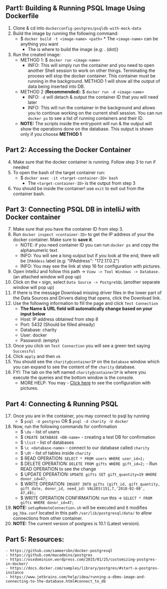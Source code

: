 ## Part1: Building & Running PSQL Image Using Dockerfile
  1. Clone & cd into `dockerconfig-postgres/psqldb-with-mock-data`
  2. Build the image by running the following command:
        * $ `docker build -t <image-name> <path>`
	     * The `<image-name>` can be anything you want
             * The <path> is where to build the image {e.g: . (dot)}
  3. Run the created image:
        * METHOD 1: $ `docker run <image-name>`
             * INFO: This will simply run the container and you need to open another Shell session to work on other things. Terminating the process will stop the docker container. This container must be running in the background. METHOD 1 will show all the output of data being inserted into DB. 
        * METHOD 2 (**Recommended**): $ `docker run -d <image-name>`
             * INFO: `-d` will detach & output the container ID that you will need later
             * INFO: This will run the container in the background and allows you to continue working on the current shell session. You can run `docker ps` to see a list of running containers and their ID.
        *  **NOTE:** The scripts inside the entrypoint will run & the output will show the operations done on the database. This output is shown only if you choose **METHOD 1**

## Part 2: Accessing the Docker Container  
  4. Make sure that the docker container is running. Follow step 3 to run if needed 
  5. To open the bash of the target container run:
        * $ `docker exec -it <target-container-ID> bash`
             * The `<target-container-ID>` is the output from step 3
  6. You should be inside the container! use `exit` to exit out from the container bash.

## Part 3: Connecting PSQL DB in intelliJ with Docker container
  7. Make sure that you have the container ID from step 3.
  8. Run `docker inspect <container-ID>` to get the IP address of your the docker container. Make sure to **save it**.
        * NOTE: if you need container ID you can run `docker ps` and copy the alphanumeric text
        * INFO: You will see a long output but if you look at the end, there will be `IPAddess` label (e.g: "IPAddress": "172.17.0.2")
        * INFO: You may see the link at step 16 for configuration with pictures.
  9. Open IntelliJ and follow this path -> `View -> Tool Windows -> Database.` (an attached window will pop up)
  10. Click on the `+` sign, select `Data Source -> PostgreSQL` (another separate window will pop up)
  11. If there is the message Download missing driver files in the lower part of the Data Sources and Drivers dialog that opens, click the Download link.
  12. Use the following information to fill the page and click `Test Connection`
        * **The Name & URL field will automatically change based on your input below**
        * Host: IP address obtained from step 8
        * Port: 5432 (Should be filled already)
        * Database: charity
        * User: docker
        * Password: (empty)
  13. Once you click on `Test Connection` you will see a green text saying `Successful`
  14. Click `apply` and then `ok`
  15. You should see the `charity@containerIP` on the `Database` window which you can expand to see the content of the `charity` database.
  16. FYI: The tab on the left named `charity@containerIP` is where you execute the queries and the bottom window is the console.
        * MORE HELP: You may - [Click here](https://www.jetbrains.com/help/idea/running-a-dbms-image-and-connecting-to-the-database.html#connect_to_db) to see the configuration with pictures.

## Part 4: Connecting & Running PSQL
  17. Once you are in the container, you may connect to psql by running
        * $ `psql -U postgres` OR $ `psql -d charity -U docker`
  18. Now, run the following commands for confirmation
        * $ `\du` - list of users
        * $ `CREATE DATABASE <DB-name>` - creating a test DB for confirmation
        * $ `\list` - list of databases
        * $ `\c <database-name>` - connect to our database called `charity`
        * $ `\dt` - list of tables inside `charity`
        * $ READ OPERATION: `SELECT * FROM users WHERE user_id=1;`
        * $ DELETE OPERATION: `DELETE FROM gifts WHERE gift_id=2;` - Run READ OPERATION to see the change
        * $ UPDATE OPERATION: `UPDATE gifts SET gift_quantity=19 WHERE donor_id=47;`
        * $ WRITE OPERATION: `INSERT INTO gifts (gift_id, gift_quantity, gift_date, donor_id, need_id) VALUES(151,7,'2018-02-08', 47,49);`
        * $    WRITE OPERATION CONFIRMATION: run this -> `SELECT * FROM gifts WHERE donor_id=47;`
  19. **NOTE:** `setupRemoteConnection.sh` will be executed and it modifies `pg_hba.conf` located in this path `/var/lib/postgresql/data/` to allow connections from other container.
  20. **NOTE:** The current version of postgres is 10.1 (Latest version).

## Part 5: **Resources:**
    - https://github.com/sameersbn/docker-postgresql
    - https://github.com/macadmins/postgres
    - https://osxdominion.wordpress.com/2015/01/25/customizing-postgres-in-docker/
    - https://docs.docker.com/samples/library/postgres/#start-a-postgres-instance
    - https://www.jetbrains.com/help/idea/running-a-dbms-image-and-connecting-to-the-database.html#connect_to_db
